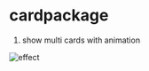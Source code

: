 # cardpackage

1. show multi cards with animation

![effect](https://https://github.com/zhangchong2012/cardpackage/blob/master/card1.gif)